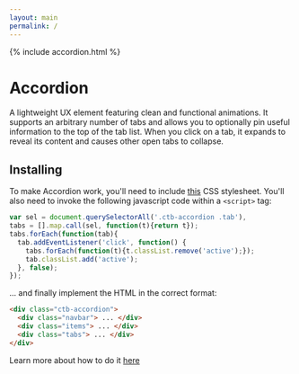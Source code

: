```yaml
---
layout: main
permalink: /
---
```


{% include accordion.html %}

# Accordion

A lightweight UX element featuring clean and functional animations. It supports an arbitrary number of tabs and allows you to optionally pin useful information to the top of the tab list. When you click on a tab, it expands to reveal its content and causes other open tabs to collapse.

## Installing

To make Accordion work, you'll need to include [this][stylesheet] CSS stylesheet. You'll also need to invoke the following javascript code within a `<script>` tag:

```javascript
var sel = document.querySelectorAll('.ctb-accordion .tab'),
tabs = [].map.call(sel, function(t){return t});
tabs.forEach(function(tab){
  tab.addEventListener('click', function() {
    tabs.forEach(function(t){t.classList.remove('active');});
    tab.classList.add('active');
  }, false);
});
```

... and finally implement the HTML in the correct format: 

```HTML
<div class="ctb-accordion">
  <div class="navbar"> ... </div>
  <div class="items"> ... </div>
  <div class="tabs"> ... </div>
</div>
```

Learn more about how to do it [here](./docs.html)

[stylesheet]: https://raw.githubusercontent.com/coltontb/accordion/master/build/style.css